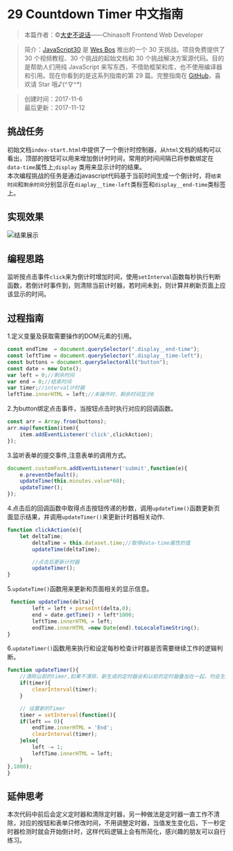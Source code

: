 # 29 Countdown Timer 中文指南

> 本篇作者：©[大史不说话](https://github.com/dashnowords)——Chinasoft Frontend Web Developer

> 简介：[JavaScript30](https://javascript30.com) 是 [Wes Bos](https://github.com/wesbos) 推出的一个 30 天挑战。项目免费提供了 30 个视频教程、30
> 个挑战的起始文档和 30 个挑战解决方案源代码。目的是帮助人们用纯 JavaScript 来写东西，不借助框架和库，也不使用编译器和引用。现在你看到的是这系列指南的第 29
> 篇。完整指南在 [GitHub](https://github.com/soyaine/JavaScript30)，喜欢请 Star 哦♪(^∇^*)

> 创建时间：2017-11-6   
> 最后更新：2017-11-12

## 挑战任务

初始文档`index-start.html`中提供了一个倒计时控制器，从`html`文档的结构可以看出，顶部的按钮可以用来增加倒计时时间，常用的时间间隔已将参数绑定在`data-time`属性上;`display`
类用来显示计时的结果。   
本次编程挑战的任务是通过javascript代码基于当前时间生成一个倒计时，将`结束时间`和`剩余时间`分别显示在`diaplay__time-left`类标签和`display__end-time`类标签上。

## 实现效果

![结果展示](https://github.com/soyaine/JavaScript30/blob/master/29%20-%20Countdown%20Timer/effect.png)

## 编程思路

监听按点击事件`click`来为倒计时增加时间，使用`setInterval`函数每秒执行判断函数，若倒计时事件到，则清除当前计时器，若时间未到，则计算并刷新页面上应该显示的时间。

## 过程指南

1.定义变量及获取需要操作的DOM元素的引用。

```js
const endTime  = document.querySelector(".display__end-time");
const leftTime = document.querySelector(".display__time-left");
const buttons = document.querySelectorAll("button");
const date = new Date();
var left = 0;//剩余时间
var end = 0;//结束时间
var timer;//interval计时器
leftTime.innerHTML = left;//未操作时，剩余时间显示0
```   

2.为button绑定点击事件，当按钮点击时执行对应的回调函数。

```js
const arr = Array.from(buttons);
arr.map(function(item){
    item.addEventListener('click',clickAction);
});
```   

3.监听表单的提交事件,注意表单的调用方式。

```js
document.customForm.addEventListener('submit',function(e){
	e.preventDefault();
	updateTime(this.minutes.value*60);
	updateTimer();
});
```   

4.点击后的回调函数中取得点击按钮传递的秒数，调用`updateTime()`函数更新页面显示结果，并调用`updateTimer()`来更新计时器相关动作.

```js
function clickAction(e){
	let deltaTime;
	   	deltaTime = this.dataset.time;//取得data-time属性的值
	   	updateTime(deltaTime);

        //点击后更新计时器
        updateTimer();
}
```      

5.`updateTime()`函数用来更新和页面相关的显示信息。

```js
 function updateTime(delta){
	    left = left + parseInt(delta,0);
        end = date.getTime() + left*1000;
        leftTime.innerHTML = left;
        endTime.innerHTML =new Date(end).toLocaleTimeString();
}
```   

6.`updateTimer()`函数用来执行和设定每秒检查计时器是否需要继续工作的逻辑判断。

```js
function updateTimer(){
	//清除以前的timer,如果不清除，新生成的定时器会和以前的定时器叠加在一起，均会生效。
	if(timer){
		clearInterval(timer);
	}

    // 设置新的Timer
    timer = setInterval(function(){
	if(left == 0){
		endTime.innerHTML = 'End';
        clearInterval(timer);
	}else{
		left -= 1;
		leftTime.innerHTML = left;
	}
},1000);
}
```   

## 延伸思考

本次代码中前后会定义定时器和清除定时器，另一种做法是定时器一直工作不清除，对应的按钮和表单只修改时间，不用调整定时器，当值发生变化后，下一秒定时器检测时就会开始倒计时，这样代码逻辑上会有所简化，感兴趣的朋友可以自行练习。
